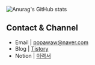 ![Anurag's GitHub stats](https://github-readme-stats.vercel.app/api?username=JongyunHa&show_icons=true)

## Contact & Channel

- Email | popawaw@naver.com
- Blog | [Tistory](https://popawaw.tistory.com/)
- Notion | [이력서](https://www.notion.so/4675c7f6170f41349656a62ba4a38227)
